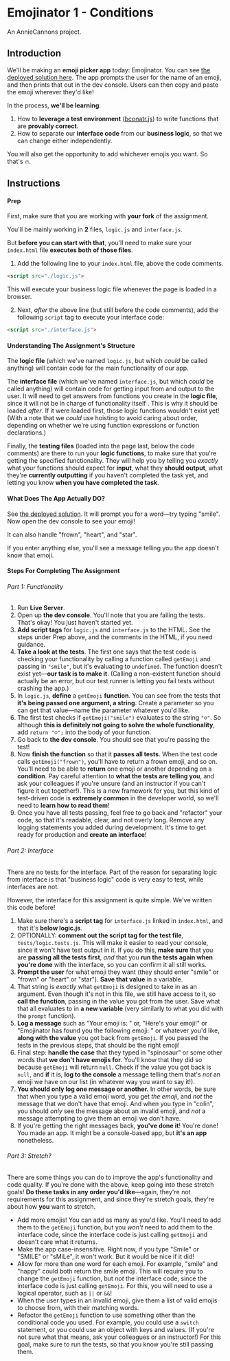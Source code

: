 # Emojinator 1 - Conditions

An AnnieCannons project.

## Introduction

We'll be making an **emoji picker app** today: Emojinator. You can see [the deployed solution here](https://abbreviatedman.github.io/emojinator-1-conditions/). The app prompts the user for the name of an emoji, and then prints that out in the dev console. Users can then copy and paste the emoji wherever they'd like!

In the process, **we'll be learning**:

1. How to **leverage a test environment** ([bconatr.js](https://github.com/abbreviatedman/bconatr-js)) to write functions that are **provably correct**.
2. How to separate our **interface code** from our **business logic**, so that we can change either independently.

You will also get the opportunity to add whichever emojis you want. So that's 🔥.

## Instructions

#### Prep

First, make sure that you are working with **your fork** of the assignment.

You'll be mainly working in **2** files, `logic.js` and `interface.js`.

But **before you can start with that**, you'll need to make sure your `index.html` file **executes both of those files**.

1. Add the following line to your `index.html` file, above the code comments.

``` html
<script src="./logic.js">
```

This will execute your business logic file whenever the page is loaded in a browser.

2. Next, _after_ the above line (but still before the code comments), add the following `script` tag to execute your interface code:

``` html
<script src="./interface.js">
```

#### Understanding The Assignment's Structure

The **logic file** (which we've named `logic.js`, but which _could_ be called anything) will contain code for the main functionality of our app.

The **interface file** (which we've named `interface.js`, but which _could_ be called anything) will contain code for getting input from and output to the user. It will need to get answers from functions you create in the **logic file**, since it will not be in charge of functionality itself . This is why it should be loaded _after_. If it were loaded first, those logic functions wouldn't exist yet! (With a note that we _could_ use hoisting to avoid caring about order, depending on whether we're using function expressions or function declarations.)

Finally, the **testing files** (loaded into the page last, below the code comments) are there to run your **logic functions**, to make sure that you're getting the specified functionality.  They will help you by telling you _exactly_ what your functions should expect for **input**, what they **should output**, what they're **currently outputting** if you haven't completed the task yet, and letting you know **when you have completed the task**.

#### What Does The App Actually DO?

See [the deployed solution](https://abbreviatedman.github.io/emojinator-1-conditions/). It will prompt you for a word—try typing "smile". Now open the dev console to see your emoji!

It can also handle "frown", "heart", and "star".

If you enter anything else, you'll see a message telling you the app doesn't know that emoji.

#### Steps For Completing The Assignment

###### Part 1: Functionality

1. Run **Live Server**.
2. Open up **the dev console**. You'll note that you are failing the tests. That's okay! You just haven't started yet.
3. **Add script tags** for `logic.js` and `interface.js` to the HTML. See the steps under Prep above, and the comments in the HTML, if you need guidance.
4. **Take a look at the tests**. The first one says that the test code is checking your functionality by calling a function called `getEmoji` and passing in `"smile"`, but it's evaluating to `undefined`. The function doesn't exist yet—**our task is to make it**. (Calling a non-existent function should actually be an error, but our test runner is letting you fail tests without crashing the app.)
5. In `logic.js`, **define** a `getEmoji` **function**. You can see from the tests that **it's being passed one argument, a string**. Create a parameter so you can get that value—name the parameter whatever you'd like.
6. The first test checks if `getEmoji("smile")` evaluates to the string `"☺"`. So although **this is definitely not going to solve the whole functionality**, add `return "☺";` into the body of your function.
7. Go back to **the dev console**. You should see that you're passing the test!
8. Now **finish the function** so that it **passes all tests**. When the test code calls `getEmoji("frown")`, you'll have to return a frown emoji, and so on. You'll need to be able to **return** one emoji or another depending on a **condition**. Pay careful attention to **what the tests are telling you**, and ask your colleagues if you're unsure (and an instructor if you can't figure it out together!). This is a new framework for you, but this kind of test-driven code is **extremely common** in the developer world, so we'll need to **learn how to read them**!
9. Once you have all tests passing, feel free to go back and "refactor" your code, so that it's readable, clear, and not overly long. Remove any logging statements you added during development. It's time to get ready for production and **create an interface**!

###### Part 2: Interface

There are no tests for the interface. Part of the reason for separating logic from interface is that "business logic" code is very easy to test, while interfaces are not.

However, the interface for this assignment is quite simple. We've written this code before!

1. Make sure there's a **script tag** for `interface.js` linked in `index.html`, and that it's **below logic.js**.
2. OPTIONALLY: **comment out the script tag for the test file**, `tests/logic.tests.js`. This will make it easier to read your console, since it won't have test output in it. If you do this, **make sure** that you are **passing all the tests first**, _and_ that you **run the tests again when you're done** with the interface, so you can confirm it all still works.
3. **Prompt the user** for what emoji they want (they should enter "smile" or "frown" or "heart" or "star"). **Save that value** in a variable.
4. That string is _exactly_ what `getEmoji` is designed to take in as an argument. Even though it's not in this file, we still have access to it, so **call the function**, passing in the value you got from the user. Save what that all evaluates to in **a new variable** (very similarly to what you did with the `prompt` function).
5. **Log a message** such as "Your emoji is: " or, "Here's your emoji!" or "Emojinator has found you the following emoji: " or whatever you'd like, **along with the value** you got back from `getEmoji`. If you passed the tests in the previous steps, that should be the right emoji!
6. Final step: **handle the case** that they typed in "spinosaur" or some other words that **we don't have emojis for**. You'll know that they did so because `getEmoji` will return `null`. Check if the value you got back is `null`, and **if** it is, **log to the console** a message telling them that's _not_ an emoji we have on our list (in whatever way you want to say it!).
7. **You should only log one message or another.** In other words, be sure that when you type a valid emoji word, you get _the emoji_, and _not_ the message that we don't have that emoji. And when you type in "colin", you should _only_ see the message about an invalid emoji, and _not_ a message attempting to give them an emoji we don't have.
8. If you're getting the right messages back, **you've done it**! You're done! You made an app. It might be a console-based app, but **it's an app** nonetheless.

###### Part 3: Stretch?

There are some things you can do to improve the app's functionality and code quality. If you're done with the above, keep going into these stretch goals! **Do these tasks in any order you'd like**—again, they're not requirements for this assignment, and since they're stretch goals, they're about how **you** want to stretch.

- Add more emojis! You can add as many as you'd like. You'll need to add them to the `getEmoji` function, but you _won't_ need to add them to the interface code, since the interface code is just calling `getEmoji` and doesn't care what it returns.
- Make the app case-insensitive. Right now, if you type "Smile" or "SMILE" or "sMiLe", it won't work. But it would be nice if it did!
- Allow for more than one word for each emoji. For example, "smile" and "happy" could both return the smile emoji. This will require you to change the `getEmoji` function, but _not_ the interface code, since the interface code is just calling `getEmoji`. For this, you will need to use a logical operator, such as `||` or `&&`!
- When the user types in an invalid emoji, give them a list of valid emojis to choose from, with their matching words.
- Refactor the `getEmoji` function to use something other than the conditional code you used. For example, you could use a `switch` statement, or you could use an object with keys and values. (If you're not sure what that means, ask your colleagues or an instructor!) For this goal, make sure to run the tests, so that you know you're still passing them.
